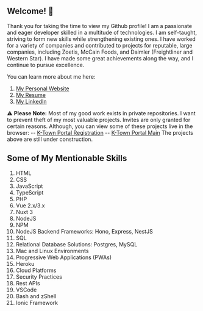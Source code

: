 ## Welcome! 👋

Thank you for taking the time to view my Github profile! I am a passionate and eager developer skilled in a multitude of technologies. I am self-taught, striving to form new skills while strengthening existing ones. I have worked for a variety of companies and contributed to projects for reputable, large companies, including Zoetis, McCain Foods, and Daimler (Freightliner and Western Star). I have made some great achievements along the way, and I continue to pursue excellence.

You can learn more about me here:
1. [My Personal Website](https://www.haydenbradfield.com)
2. [My Resume](https://www.haydenbradfield.com/resume)
3. [My LinkedIn](https://www.linkedin.com/in/hayden-bradfield-56883622a)

⚠️ **Please Note:** Most of my good work exists in private repositories. I want to prevent theft of my most valuable projects. Invites are only granted for certain reasons. Although, you can view some of these projects live in the browser:
-- [K-Town Portal Registration](https://register.greaterknoxtn.com)
-- [K-Town Portal Main](https://www.greaterknoxtn.com)
The projects above are still under construction.

## Some of My Mentionable Skills
1. HTML
2. CSS
3. JavaScript
4. TypeScript
5. PHP
6. Vue 2.x/3.x
7. Nuxt 3
8. NodeJS
9. NPM
10. NodeJS Backend Frameworks: Hono, Express, NestJS
11. SQL
12. Relational Database Solutions: Postgres, MySQL
13. Mac and Linux Environments
14. Progressive Web Applications (PWAs)
15. Heroku
16. Cloud Platforms
17. Security Practices
18. Rest APIs
19. VSCode
20. Bash and zShell
21. Ionic Framework

<!--
**hjb1694/hjb1694** is a ✨ _special_ ✨ repository because its `README.md` (this file) appears on your GitHub profile.

Here are some ideas to get you started:

- 🔭 I’m currently working on ...
- 🌱 I’m currently learning ...
- 👯 I’m looking to collaborate on ...
- 🤔 I’m looking for help with ...
- 💬 Ask me about ...
- 📫 How to reach me: ...
- 😄 Pronouns: ...
- ⚡ Fun fact: ...
-->
